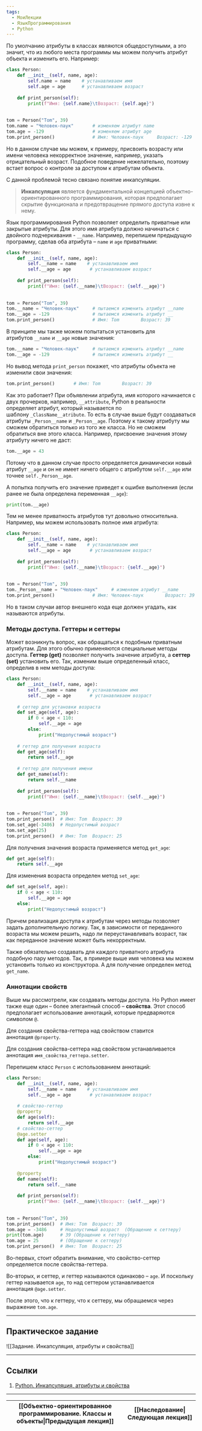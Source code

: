 ```yaml
---
tags:
  - МоиЛекции
  - ЯзыкПрограммирования
  - Python
---
```

По умолчанию атрибуты в классах являются общедоступными, а это значит, что из любого места программы мы можем получить атрибут объекта и изменить его. Например:

```python
class Person:
    def __init__(self, name, age):
        self.name = name    # устанавливаем имя
        self.age = age      # устанавливаем возраст
                 
    def print_person(self):
        print(f"Имя: {self.name}\tВозраст: {self.age}")
         
 
tom = Person("Tom", 39)
tom.name = "Человек-паук"       # изменяем атрибут name
tom.age = -129                  # изменяем атрибут age
tom.print_person()              # Имя: Человек-паук     Возраст: -129
```

Но в данном случае мы можем, к примеру, присвоить возрасту или имени человека некорректное значение, например, указать отрицательный возраст. Подобное поведение нежелательно, поэтому встает вопрос о контроле за доступом к атрибутам объекта.

С данной проблемой тесно связано понятие инкапсуляции. 

> **Инкапсуляция** является фундаментальной концепцией объектно-ориентированного программирования, которая предполагает скрытие функционала и предотвращение прямого доступа извне к нему.

Язык программирования Python позволяет определить приватные или закрытые атрибуты. Для этого имя атрибута должно начинаться с двойного подчеркивания - `__name`. Например, перепишем предыдущую программу, сделав оба атрибута – `name` и `age` приватными:

```python
class Person:
    def __init__(self, name, age):
        self.__name = name    # устанавливаем имя
        self.__age = age       # устанавливаем возраст
                  
    def print_person(self):
        print(f"Имя: {self.__name}\tВозраст: {self.__age}")
          
  
tom = Person("Tom", 39)
tom.__name = "Человек-паук"     # пытаемся изменить атрибут __name
tom.__age = -129                # пытаемся изменить атрибут __
tom.print_person()              # Имя: Tom        Возраст: 39
```

В принципе мы также можем попытаться установить для атрибутов `__name` и `__age` новые значения:

```python
tom.__name = "Человек-паук"     # пытаемся изменить атрибут __name
tom.__age = -129                # пытаемся изменить атрибут __
```

Но вывод метода `print_person` покажет, что атрибуты объекта не изменили свои значения:

```python
tom.print_person()       # Имя: Tom        Возраст: 39
```

Как это работает? При объявлении атрибута, имя которого начинается с двух прочерков, например, `__attribute`, Python в реальности определяет атрибут, который называется по шаблону `_ClassName__atribute`. То есть в случае выше будут создаваться атрибуты `_Person__name` и `_Person__age`. Поэтому к такому атрибуту мы сможем обратиться только из того же класса. Но не сможем обратиться вне этого класса. Например, присвоение значения этому атрибуту ничего не даст:

```python
tom.__age = 43
```

Потому что в данном случае просто определяется динамически новый атрибут `__age` и он не имеет ничего общего с атрибутом `self.__age` или точнее `self._Person__age`.

А попытка получить его значение приведет к ошибке выполнения (если ранее не была определена переменная `__age`):

```python
print(tom.__age)
```

Тем не менее приватность атрибутов тут довольно относительна. Например, мы можем использовать полное имя атрибута:

```python
class Person:
    def __init__(self, name, age):
        self.__name = name    # устанавливаем имя
        self.__age = age       # устанавливаем возраст
                  
    def print_person(self):
        print(f"Имя: {self.__name}\tВозраст: {self.__age}")
          
  
tom = Person("Tom", 39)
tom._Person__name = "Человек-паук"     # изменяем атрибут __name
tom.print_person()              # Имя: Человек-паук        Возраст: 39
```

Но в таком случаи автор внешнего кода еще должен угадать, как называются атрибуты.

### Методы доступа. Геттеры и сеттеры

Может возникнуть вопрос, как обращаться к подобным приватным атрибутам. Для этого обычно применяются специальные методы доступа. **Геттер (get)** позволяет получить значение атрибута, а **сеттер (set)** установить его. Так, изменим выше определенный класс, определив в нем методы доступа:

```python
class Person:
    def __init__(self, name, age):
        self.__name = name    # устанавливаем имя
        self.__age = age       # устанавливаем возраст
 
    # сеттер для установки возраста
    def set_age(self, age):
        if 0 < age < 110:
            self.__age = age
        else:
            print("Недопустимый возраст")
 
    # геттер для получения возраста
    def get_age(self):
        return self.__age
 
    # геттер для получения имени
    def get_name(self):
        return self.__name
     
    def print_person(self):
        print(f"Имя: {self.__name}\tВозраст: {self.__age}")
          
  
tom = Person("Tom", 39)
tom.print_person()  # Имя: Tom  Возраст: 39
tom.set_age(-3486)  # Недопустимый возраст
tom.set_age(25)
tom.print_person()  # Имя: Tom  Возраст: 25
```

Для получения значения возраста применяется метод `get_age`:

```python
def get_age(self):
    return self.__age
```

Для изменения возраста определен метод `set_age`:

```python
def set_age(self, age):
    if 0 < age < 110:
        self.__age = age
    else:
        print("Недопустимый возраст")
```

Причем реализация доступа к атрибутам через методы позволяет задать дополнительную логику. Так, в зависимости от переданного возраста мы можем решить, надо ли переустанавливать возраст, так как переданное значение может быть некорректным.

Также обязательно создавать для каждого приватного атрибута подобную пару методов. Так, в примере выше имя человека мы можем установить только из конструктора. А для получение определен метод `get_name`.

### Аннотации свойств

Выше мы рассмотрели, как создавать методы доступа. Но Python имеет также еще один – более элегантный способ – **свойства**. Этот способ предполагает использование аннотаций, которые предваряются символом `@`.

Для создания свойства-геттера над свойством ставится аннотация `@property`.

Для создания свойства-сеттера над свойством устанавливается аннотация `имя_свойства_геттера.setter`.

Перепишем класс `Person` с использованием аннотаций:

```python
class Person:
    def __init__(self, name, age):
        self.__name = name    # устанавливаем имя
        self.__age = age       # устанавливаем возраст
 
    # свойство-геттер
    @property
    def age(self):
        return self.__age
    # свойство-сеттер
    @age.setter
    def age(self, age):
        if 0 < age < 110:
            self.__age = age
        else:
            print("Недопустимый возраст")
 
    @property
    def name(self):
        return self.__name
     
    def print_person(self):
        print(f"Имя: {self.__name}\tВозраст: {self.__age}")
          
  
tom = Person("Tom", 39)
tom.print_person()  # Имя: Tom  Возраст: 39
tom.age = -3486     # Недопустимый возраст  (Обращение к сеттеру)
print(tom.age)      # 39 (Обращение к геттеру)
tom.age = 25        # (Обращение к сеттеру)
tom.print_person()  # Имя: Tom  Возраст: 25
```

Во-первых, стоит обратить внимание, что свойство-сеттер определяется после свойства-геттера.

Во-вторых, и сеттер, и геттер называются одинаково – `age`. И поскольку геттер называется `age`, то над сеттером устанавливается аннотация `@age.setter`.

После этого, что к геттеру, что к сеттеру, мы обращаемся через выражение `tom.age`.

---
## Практическое задание

![[Задание. Инкапсуляция, атрибуты и свойства]]

---
## Ссылки

1. [Python. Инкапсуляция, атрибуты и свойства](https://metanit.com/python/tutorial/7.2.php)

---

| [[Объектно-ориентированное программирование. Классы и объекты\|Предыдущая лекция]] | [[Наследование\|Следующая лекция]] |
| --------------------------------------- | ---------------------------------- |

